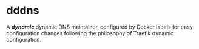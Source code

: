 # dddns
A ***dynamic*** dynamic DNS maintainer, configured by Docker labels for easy configuration changes following the philosophy of Traefik dynamic configuration.
